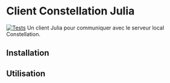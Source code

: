 # Client Constellation Julia
[![Tests](https://github.com/reseau-constellation/Constellation.jl/actions/workflows/CI.yml/badge.svg)](https://github.com/reseau-constellation/Constellation.jl/actions/workflows/CI.yml)
Un client Julia pour communiquer avec le serveur local Constellation.

## Installation

## Utilisation